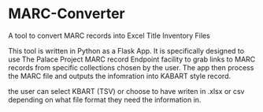 # MARC-Converter
A tool to convert MARC records into Excel Title Inventory Files

This tool is written in Python as a Flask App. 
It is specifically designed to use The Palace Project MARC record Endpoint facility to grab links to MARC records from specific collections chosen by the user.  The app then process the MARC file and outputs the infomration into  KABART style record.

the user can select KBART (TSV) or choose to have writen in .xlsx or csv depending on what file format they need the information in.
